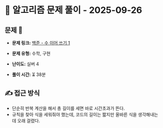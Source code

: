 # 📝 알고리즘 문제 풀이 - 2025-09-26

## 문제 📖

- **문제 링크:** [백준 - 수 이어 쓰기 1](https://www.acmicpc.net/problem/1748)

- **문제 유형:** 수학, 구현

- **난이도:** 실버 4

- **풀이 시간:** ⏳ 38분

## ✍ 접근 방식

- 단순히 반복 계산을 해서 총 길이를 세면 바로 시간초과가 뜬다.
- 규칙을 찾아 식을 세워줘야 했는데, 코드의 길이는 짧지만 올바른 식을 생각해내는 데 오래 걸렸다.
